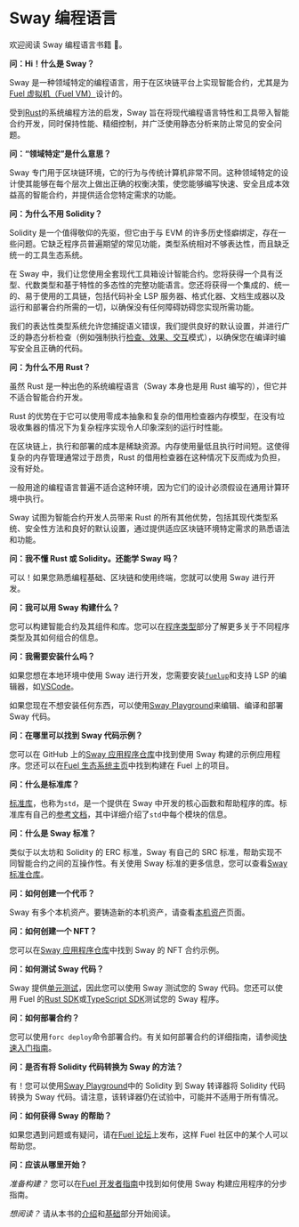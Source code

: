 # Sway 编程语言

欢迎阅读 Sway 编程语言书籍 🌴。

**问：Hi！什么是 Sway？**

Sway 是一种领域特定的编程语言，用于在区块链平台上实现智能合约，尤其是为[Fuel 虚拟机（Fuel VM）](https://docs.fueldev.xyz/docs/specs/fuel-vm/)设计的。

受到[Rust](https://doc.rust-lang.org/book/)的系统编程方法的启发，Sway 旨在将现代编程语言特性和工具带入智能合约开发，同时保持性能、精细控制，并广泛使用静态分析来防止常见的安全问题。

**问：“领域特定”是什么意思？**

Sway 专门用于区块链环境，它的行为与传统计算机非常不同。这种领域特定的设计使其能够在每个层次上做出正确的权衡决策，使您能够编写快速、安全且成本效益高的智能合约，并提供适合您特定需求的功能。

**问：为什么不用 Solidity？**

Solidity 是一个值得敬仰的先驱，但它由于与 EVM 的许多历史怪癖绑定，存在一些问题。它缺乏程序员普遍期望的常见功能，类型系统相对不够表达性，而且缺乏统一的工具生态系统。

在 Sway 中，我们让您使用全套现代工具箱设计智能合约。您将获得一个具有泛型、代数类型和基于特性的多态性的完整功能语言。您还将获得一个集成的、统一的、易于使用的工具链，包括代码补全 LSP 服务器、格式化器、文档生成器以及运行和部署合约所需的一切，以确保没有任何障碍妨碍您实现所需功能。

我们的表达性类型系统允许您捕捉语义错误，我们提供良好的默认设置，并进行广泛的静态分析检查（例如强制执行[检查、效果、交互](./blockchain-development/calling_contracts.md#cei-pattern-violation-static-analysis)模式），以确保您在编译时编写安全且正确的代码。

**问：为什么不用 Rust？**

虽然 Rust 是一种出色的系统编程语言（Sway 本身也是用 Rust 编写的），但它并不适合智能合约开发。

Rust 的优势在于它可以使用零成本抽象和复杂的借用检查器内存模型，在没有垃圾收集器的情况下为复杂程序实现令人印象深刻的运行时性能。

在区块链上，执行和部署的成本是稀缺资源。内存使用量低且执行时间短。这使得复杂的内存管理通常过于昂贵，Rust 的借用检查器在这种情况下反而成为负担，没有好处。

一般用途的编程语言普遍不适合这种环境，因为它们的设计必须假设在通用计算环境中执行。

Sway 试图为智能合约开发人员带来 Rust 的所有其他优势，包括其现代类型系统、安全性方法和良好的默认设置，通过提供适应区块链环境特定需求的熟悉语法和功能。

**问：我不懂 Rust 或 Solidity。还能学 Sway 吗？**

可以！如果您熟悉编程基础、区块链和使用终端，您就可以使用 Sway 进行开发。

**问：我可以用 Sway 构建什么？**

您可以构建智能合约及其组件和库。您可以在[程序类型](./sway-program-types/index.md)部分了解更多关于不同程序类型及其如何组合的信息。

**问：我需要安装什么吗？**

如果您想在本地环境中使用 Sway 进行开发，您需要安装[`fuelup`](https://docs.fueldev.xyz/guides/installation/)和支持 LSP 的编辑器，如[VSCode](https://code.visualstudio.com/)。

如果您现在不想安装任何东西，可以使用[Sway Playground](https://www.sway-playground.org/)来编辑、编译和部署 Sway 代码。

**问：在哪里可以找到 Sway 代码示例？**

您可以在 GitHub 上的[Sway 应用程序仓库](https://github.com/FuelLabs/sway-applications)中找到使用 Sway 构建的示例应用程序。您还可以在[Fuel 生态系统主页](https://app.fuel.network/ecosystem)中找到构建在 Fuel 上的项目。

**问：什么是标准库？**

[标准库](./introduction/standard_library.md)，也称为`std`，是一个提供在 Sway 中开发的核心函数和帮助程序的库。标准库有自己的[参考文档](https://fuellabs.github.io/sway/master/std/)，其中详细介绍了`std`中每个模块的信息。

**问：什么是 Sway 标准？**

类似于以太坊和 Solidity 的 ERC 标准，Sway 有自己的 SRC 标准，帮助实现不同智能合约之间的互操作性。有关使用 Sway 标准的更多信息，您可以查看[Sway 标准仓库](https://github.com/FuelLabs/sway-standards)。

**问：如何创建一个代币？**

Sway 有多个本机资产。要铸造新的本机资产，请查看[本机资产](./blockchain-development/native_assets.md)页面。

**问：如何创建一个 NFT？**

您可以在[Sway 应用程序仓库](https://github.com/FuelLabs/sway-applications/tree/master/NFT)中找到 Sway 的 NFT 合约示例。

**问：如何测试 Sway 代码？**

Sway 提供[单元测试](./testing/unit-testing.md)，因此您可以使用 Sway 测试您的 Sway 代码。您还可以使用 Fuel 的[Rust SDK](https://docs.fueldev.xyz/docs/fuels-rs/testing/)或[TypeScript SDK](https://docs.fueldev.xyz/docs/fuels-ts/testing/)测试您的 Sway 程序。

**问：如何部署合约？**

您可以使用`forc deploy`命令部署合约。有关如何部署合约的详细指南，请参阅[快速入门指南](https://docs.fueldev.xyz/docs/intro/quickstart-contract/)。

**问：是否有将 Solidity 代码转换为 Sway 的方法？**

有！您可以使用[Sway Playground](https://www.sway-playground.org/)中的 Solidity 到 Sway 转译器将 Solidity 代码转换为 Sway 代码。请注意，该转译器仍在试验中，可能并不适用于所有情况。

**问：如何获得 Sway 的帮助？**

如果您遇到问题或有疑问，请在[Fuel 论坛](https://forum.fuel.network/)上发布，这样 Fuel 社区中的某个人可以帮助您。

**问：应该从哪里开始？**

_准备构建？_ 您可以在[Fuel 开发者指南](https://docs.fueldev.xyz/guides/)中找到如何使用 Sway 构建应用程序的分步指南。

_想阅读？_ 请从本书的[介绍](./introduction/index.md)和[基础](./basics/index.md)部分开始阅读。
